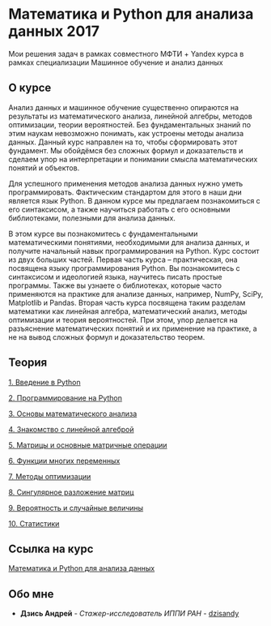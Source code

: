 # Математика и  Python для анализа данных 2017
Мои решения задач в рамках совместного МФТИ + Yandex курса в рамках специализации Машинное обучение и анализ данных  

## О курсе
Анализ данных и машинное обучение существенно опираются на результаты из математического анализа, линейной алгебры, методов оптимизации, теории вероятностей. Без фундаментальных знаний по этим наукам невозможно понимать, как устроены методы анализа данных. Данный курс направлен на то, чтобы сформировать этот фундамент. Мы обойдёмся без сложных формул и доказательств и сделаем упор на интерпретации и понимании смысла математических понятий и объектов. 

Для успешного применения методов анализа данных нужно уметь программировать. Фактическим стандартом для этого в наши дни является язык Python. В данном курсе мы предлагаем познакомиться с его синтаксисом, а также научиться работать с его основными библиотеками, полезными для анализа данных.

В этом курсе вы познакомитесь с фундаментальными математическими понятиями, необходимыми для анализа данных, и получите начальный навык программирования на Python. Курс состоит из двух больших частей. Первая часть курса – практическая, она посвящена языку программирования Python. Вы познакомитесь с синтаксисом и идеологией языка, научитесь писать простые программы. Также вы узнаете о библиотеках, которые часто применяются на практике для анализе данных, например, NumPy, SciPy, Matplotlib и Pandas. Вторая часть курса посвящена таким разделам математики как линейная алгебра, математический анализ, методы оптимизации и теория вероятностей. При этом, упор делается на разъяснение математических понятий и их применение на практике, а не на вывод сложных формул и доказательство теорем.

## Теория
[1. Введение в Python](https://github.com/dzisandy/ML_Mipt_1_course/blob/master/1week/1-1.Vvedenie.pdf)

[2. Программирование на Python](https://github.com/dzisandy/ML_Mipt_1_course/blob/master/1week/1-2.Programmirovanie_na_Python.pdf)

[3. Основы математического анализа](https://github.com/dzisandy/ML_Mipt_1_course/blob/master/1week/1-3.Osnovy-matematicheskogo-analiza.pdf)

[4. Знакомство с линейной алгеброй](https://github.com/dzisandy/ML_Mipt_1_course/blob/master/2week/2-1.Znakomstvo-s-linejnoj-algebroj.pdf)

[5. Матрицы и основные матричные операции](https://github.com/dzisandy/ML_Mipt_1_course/blob/master/2week/2-2.Matricy_i_osnovnye_matrichnye_operacii.pdf)

[6. Функции многих переменных](https://github.com/dzisandy/ML_Mipt_1_course/blob/master/3week/3-1.Funkcii-mnogih-peremennyh.pdf)

[7. Методы оптимизации](https://github.com/dzisandy/ML_Mipt_1_course/blob/master/3week/-2.Metody_optimizacii.pdf)

[8. Сингулярное разложение матриц](https://github.com/dzisandy/ML_Mipt_1_course/blob/master/3week/3-3.Singulyarnoe_razlozhenie_matric.pdf)

[9. Вероятность и случайные величины](https://github.com/dzisandy/ML_Mipt_1_course/blob/master/4week/4-1.Veroyatnost_-i-sluchajnye-velichiny.pdf)

[10. Статистики](https://github.com/dzisandy/ML_Mipt_1_course/blob/master/4week/4-2.Statistiki.pdf)

## Ссылка на курс
[Математика и  Python для анализа данных](https://www.coursera.org/learn/mathematics-and-python/)

## Обо мне
* **Дзись Андрей** - *Стажер-исследователь ИППИ РАН* - [dzisandy](https://github.com/dzisandy)


